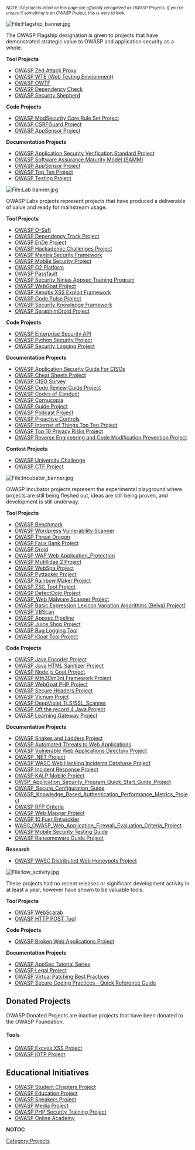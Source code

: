 <span style="font-size:80%">*NOTE: All projects listed on this page are
officially recognized as OWASP Projects. If you're unsure if something
is an OWASP Project, this is were to look.* </span>

![<File:Flagship_banner.jpg>](Flagship_banner.jpg
"File:Flagship_banner.jpg")

The OWASP Flagship designation is given to projects that have
demonstrated strategic value to OWASP and application security as a
whole.

**Tool Projects**

  - [OWASP Zed Attack Proxy](OWASP_Zed_Attack_Proxy_Project "wikilink")
  - [OWASP WTE (Web Testing
    Environment)](OWASP_Web_Testing_Environment_Project "wikilink")
  - [OWASP OWTF](OWASP_OWTF "wikilink")
  - [OWASP Dependency Check](OWASP_Dependency_Check "wikilink")
  - [OWASP Security Shepherd](OWASP_Security_Shepherd "wikilink")

**Code Projects**

  - [OWASP ModSecurity Core Rule Set
    Project](:Category:OWASP_ModSecurity_Core_Rule_Set_Project "wikilink")
  - [OWASP CSRFGuard
    Project](:Category:OWASP_CSRFGuard_Project "wikilink")
  - [OWASP AppSensor Project](OWASP_AppSensor_Project "wikilink")

**Documentation Projects**

  - [OWASP Application Security Verification Standard
    Project](:Category:OWASP_Application_Security_Verification_Standard_Project "wikilink")
  - [OWASP Software Assurance Maturity Model
    (SAMM)](:Category:Software_Assurance_Maturity_Model "wikilink")
  - [OWASP AppSensor Project](OWASP_AppSensor_Project "wikilink")
  - [OWASP Top Ten Project](:Category:OWASP_Top_Ten_Project "wikilink")
  - [OWASP Testing Project](OWASP_Testing_Project "wikilink")

![<File:Lab> banner.jpg](Lab_banner.jpg "File:Lab banner.jpg")

OWASP Labs projects represent projects that have produced a deliverable
of value and ready for mainstream usage.

**Tool Projects**

  - [OWASP O-Saft](O-Saft "wikilink")
  - [OWASP Dependency Track
    Project](OWASP_Dependency_Track_Project "wikilink")
  - [OWASP EnDe Project](:Category:OWASP_EnDe "wikilink")
  - [OWASP Hackademic Challenges
    Project](OWASP_Hackademic_Challenges_Project "wikilink")
  - [OWASP Mantra Security
    Framework](OWASP_Mantra_-_Security_Framework "wikilink")
  - [OWASP Mobile Security
    Project](OWASP_Mobile_Security_Project "wikilink")
  - [OWASP O2 Platform](OWASP_O2_Platform "wikilink")
  - [OWASP Passfault](OWASP_Passfault "wikilink")
  - [OWASP Security Ninjas Appsec Training
    Program](:Category:OWASP_Security_Ninjas_AppSec_Training_Program "wikilink")
  - [OWASP WebGoat Project](:Category:OWASP_WebGoat_Project "wikilink")
  - [OWASP Xenotix XSS Exploit
    Framework](OWASP_Xenotix_XSS_Exploit_Framework "wikilink")
  - [OWASP Code Pulse Project](OWASP_Code_Pulse_Project "wikilink")
  - [OWASP Security Knowledge
    Framework](OWASP_Security_Knowledge_Framework#tab=Main "wikilink")
  - [OWASP SeraphimDroid
    Project](OWASP_SeraphimDroid_Project "wikilink")

**Code Projects**

  - [OWASP Enterprise Security
    API](:Category:OWASP_Enterprise_Security_API "wikilink")
  - [OWASP Python Security
    Project](OWASP_Python_Security_Project "wikilink")
  - [OWASP Security Logging
    Project](OWASP_Security_Logging_Project "wikilink")

**Documentation Projects**

  - [OWASP Application Security Guide For
    CISOs](OWASP_Application_Security_Guide_For_CISOs_Project "wikilink")
  - [OWASP Cheat Sheets Project](Cheat_Sheets "wikilink")
  - [OWASP CISO Survey](OWASP_CISO_Survey "wikilink")
  - [OWASP Code Review Guide
    Project](:Category:OWASP_Code_Review_Project "wikilink")
  - [OWASP Codes of Conduct](OWASP_Codes_of_Conduct "wikilink")
  - [OWASP Cornucopia](OWASP_Cornucopia "wikilink")
  - [OWASP Guide Project](:Category:OWASP_Guide_Project "wikilink")
  - [OWASP Podcast Project](OWASP_Podcast "wikilink")
  - [OWASP Proactive Controls](OWASP_Proactive_Controls "wikilink")
  - [OWASP Internet of Things Top Ten
    Project](OWASP_Internet_of_Things_Top_Ten_Project "wikilink")
  - [OWASP Top 10 Privacy Risks
    Project](OWASP_Top_10_Privacy_Risks_Project "wikilink")
  - [OWASP Reverse Engineering and Code Modification Prevention
    Project](OWASP_Reverse_Engineering_and_Code_Modification_Prevention_Project "wikilink")

**Contest Projects**

  - [OWASP University Challenge](OWASP_University_Challenge "wikilink")
  - [OWASP CTF Project](:Category:OWASP_CTF_Project "wikilink")

![<File:Incubator_banner.jpg>](Incubator_banner.jpg
"File:Incubator_banner.jpg")

OWASP Incubator projects represent the experimental playground where
projects are still being fleshed out, ideas are still being proven, and
development is still underway.

**Tool Projects**

  - [OWASP Benchmark](Benchmark "wikilink")
  - [OWASP Wordpress Vulnerability
    Scanner](OWASP_Wordpress_Vulnerability_Scanner_Project "wikilink")
  - [OWASP Threat Dragon](OWASP_Threat_Dragon "wikilink")
  - [OWASP Faux Bank Project](OWASP_Faux_Bank_Project "wikilink")
  - [OWASP Droid](OWASP_Droid10_Project "wikilink")
  - [OWASP WAP Web
    Application_Protection](OWASP_WAP-Web_Application_Protection "wikilink")
  - [OWASP Mutillidae 2 Project](OWASP_Mutillidae_2_Project "wikilink")
  - [OWASP WebSpa Project](OWASP_WebSpa_Project "wikilink")
  - [OWASP Pyttacker Project](OWASP_Pyttacker_Project "wikilink")
  - [OWASP Rainbow Maker
    Project](OWASP_Rainbow_Maker_Project "wikilink")
  - [OWASP ZSC Tool Project](OWASP_ZSC_Tool_Project "wikilink")
  - [OWASP DefectDojo Project](OWASP_DefectDojo_Project "wikilink")
  - [OWASP_Web Malware Scanner
    Project](OWASP_Web_Malware_Scanner_Project "wikilink")
  - [OWASP Basic Expression Lexicon Variation Algorithms (Belva)
    Project](OWASP_Basic_Expression_%26_Lexicon_Variation_Algorithms_\(BELVA\)_Project "wikilink")\]
  - [OWASP VBScan](OWASP_VBScan_Project "wikilink")
  - [OWASP Appsec Pipeline](OWASP_AppSec_Pipeline "wikilink")
  - [OWASP Juice Shop Project](OWASP_Juice_Shop_Project "wikilink")
  - [OWASP Bug Logging Tool](OWASP_Bug_Logging_Tool "wikilink")
  - [OWASP iGoat Tool Project](OWASP_iGoat_Tool_Project "wikilink")

**Code Projects**

  - [OWASP Java Encoder Project](OWASP_Java_Encoder_Project "wikilink")
  - [OWASP Java HTML Sanitizer
    Project](OWASP_Java_HTML_Sanitizer "wikilink")
  - [OWASP Node.js Goat
    Project](Projects/OWASP_Node_js_Goat_Project "wikilink")
  - [OWASP Mth3l3m3nt Framework
    Project](OWASP_Mth3l3m3nt_Framework_Project "wikilink")
  - [OWASP WebGoat PHP Project](WebGoatPHP "wikilink")
  - [OWASP Secure Headers
    Project](OWASP_Secure_Headers_Project "wikilink")
  - [OWASP Vicnum Projct](OWASP_Vicnum_Project "wikilink")
  - [OWASP DeepViolet
    TLS/SSL_Scanner](OWASP_DeepViolet_TLS/SSL_Scanner "wikilink")
  - [OWASP Off the record 4 Java
    Project](OWASP_Off_the_record_4_Java_Project "wikilink")
  - [OWASP Learning Gateway
    Project](OWASP_Learning_Gateway_Project "wikilink")

**Documentation Projects**

  - [OWASP Snakes and Ladders
    Project](OWASP_Snakes_and_Ladders "wikilink")
  - [OWASP Automated Threats to Web
    Applications](OWASP_Automated_Threats_to_Web_Applications "wikilink")
  - [OWASP Vulnerable Web Applications Directory
    Project](OWASP_Vulnerable_Web_Applications_Directory_Project "wikilink")
  - [OWASP .NET Project](:Category:OWASP_.NET_Project "wikilink")
  - [OWASP WASC Web Hacking Incidents Database
    Project](OWASP_WASC_Web_Hacking_Incidents_Database_Project "wikilink")
  - [OWASP Incident Response
    Project](OWASP_Incident_Response_Project "wikilink")
  - [OWASP KALP Mobile Project](OWASP_KALP_Mobile_Project "wikilink")
  - [OWSP_Application_Security_Program_Quick_Start_Guide_Project](OWASP_Application_Security_Program_Quick_Start_Guide_Project "wikilink")
  - [OWASP_Secure_Configuration_Guide](OWASP_Secure_Configuration_Guide "wikilink")
  - [OWASP_Knowledge_Based_Authentication_Performance_Metrics_Project](OWASP_Knowledge_Based_Authentication_Performance_Metrics_Project "wikilink")
  - [OWASP RFP Criteria](OWASP_RFP-Criteria "wikilink")
  - [OWASP Web Mapper Project](OWASP_Web_Mapper_Project "wikilink")
  - [OWASP 10 Fuer Entwickler](OWASP_Top_10_fuer_Entwickler "wikilink")
  - [WASC_OWASP_Web_Application_Firewall_Evaluation_Criteria_Project](WASC_OWASP_Web_Application_Firewall_Evaluation_Criteria_Project "wikilink")
  - [OWASP Mobile Security Testing
    Guide](OWASP_Mobile_Security_Testing_Guide "wikilink")
  - [OWASP Ransomeware Guide
    Project](OWASP_Anti-Ransomware_Guide_Project "wikilink")

**Research**

  - [OWASP WASC Distributed Web Honeypots
    Project](OWASP_WASC_Distributed_Web_Honeypots_Project "wikilink")

![<File:low_activity.jpg>](low_activity.jpg "File:low_activity.jpg")

These projects had no recent releases or significant development
activity in at least a year, however have shown to be valuable tools.

**Tool Projects**

  - [OWASP WebScarab](:Category:OWASP_WebScarab_Project "wikilink")
  - [OWASP HTTP POST Tool](OWASP_HTTP_Post_Tool "wikilink")

**Code Projects**

  - [OWASP Broken Web Applications
    Project](OWASP_Broken_Web_Applications_Project "wikilink")

**Documentation Projects**

  - [OWASP AppSec Tutorial
    Series](OWASP_Appsec_Tutorial_Series "wikilink")
  - [OWASP Legal Project](:Category:OWASP_Legal_Project "wikilink")
  - [OWASP Virtual Patching Best
    Practices](Virtual_Patching_Best_Practices "wikilink")
  - [OWASP Secure Coding Practices - Quick Reference
    Guide](OWASP_Secure_Coding_Practices_-_Quick_Reference_Guide "wikilink")

## Donated Projects

OWASP Donated Projects are inactive projects that have been donated to
the OWASP Foundation.

#### Tools

  - [OWASP Excess XSS Project](OWASP_Excess_XSS_Project "wikilink")
  - [OWASP jOTP Project](OWASP_JOTP_Project "wikilink")

## Educational Initiatives

  - [OWASP Student Chapters
    Project](OWASP_Student_Chapters_Program "wikilink")
  - [OWASP Education
    Project](:Category:OWASP_Education_Project "wikilink")
  - [OWASP Speakers
    Project](:Category:OWASP_Speakers_Project "wikilink")
  - [OWASP Media Project](OWASP_Media_Project "wikilink")
  - [OWASP PHP Security Training
    Project](OWASP_PHP_Security_Training_Project "wikilink")
  - [OWASP Online Academy](OWASP_Online_Academy#tab=Main "wikilink")

__NOTOC__

[Category:Projects](Category:Projects "wikilink")